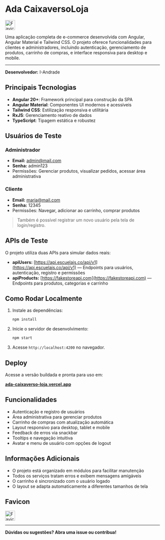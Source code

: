 # Ada CaixaversoLoja

<img src="public/favicon.ico" width="32" height="32" alt="Favicon" />

Uma aplicação completa de e-commerce desenvolvida com Angular, Angular Material e Tailwind CSS. O projeto oferece funcionalidades para clientes e administradores, incluindo autenticação, gerenciamento de produtos, carrinho de compras, e interface responsiva para desktop e mobile.

---

**Desenvolvedor:** I-Andrade

## Principais Tecnologias

- **Angular 20+**: Framework principal para construção da SPA
- **Angular Material**: Componentes UI modernos e acessíveis
- **Tailwind CSS**: Estilização responsiva e utilitária
- **RxJS**: Gerenciamento reativo de dados
- **TypeScript**: Tipagem estática e robustez

## Usuários de Teste

### Administrador

- **Email:** admin@mail.com
- **Senha:** admin123
- Permissões: Gerenciar produtos, visualizar pedidos, acessar área administrativa

### Cliente

- **Email:** maria@mail.com
- **Senha:** 12345
- Permissões: Navegar, adicionar ao carrinho, comprar produtos

> Também é possível registrar um novo usuário pela tela de login/registro.

## APIs de Teste

O projeto utiliza duas APIs para simular dados reais:

- **apiUsers:** [https://api.escuelajs.co/api/v1](https://api.escuelajs.co/api/v1) — Endpoints para usuários, autenticação, registro e permissões
- **apiProducts:** [https://fakestoreapi.com](https://fakestoreapi.com) — Endpoints para produtos, categorias e carrinho

## Como Rodar Localmente

1. Instale as dependências:
   ```bash
   npm install
   ```
2. Inicie o servidor de desenvolvimento:
   ```bash
   npm start
   ```
3. Acesse `http://localhost:4200` no navegador.

## Deploy

Acesse a versão buildada e pronta para uso em:

**[ada-caixaverso-loja.vercel.app](https://ada-caixaverso-loja.vercel.app/)**

## Funcionalidades

- Autenticação e registro de usuários
- Área administrativa para gerenciar produtos
- Carrinho de compras com atualização automática
- Layout responsivo para desktop, tablet e mobile
- Feedback de erros via snackbar
- Tooltips e navegação intuitiva
- Avatar e menu de usuário com opções de logout

## Informações Adicionais

- O projeto está organizado em módulos para facilitar manutenção
- Todos os serviços tratam erros e exibem mensagens amigáveis
- O carrinho é sincronizado com o usuário logado
- O layout se adapta automaticamente a diferentes tamanhos de tela

## Favicon

<img src="public/favicon.ico" width="32" height="32" alt="Favicon" />

---

**Dúvidas ou sugestões? Abra uma issue ou contribua!**
